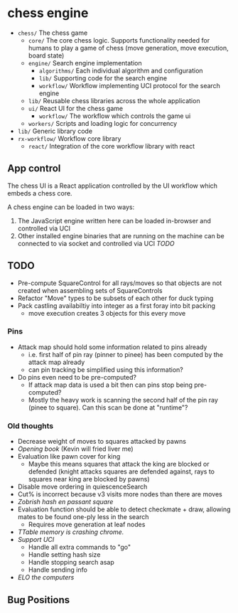 # chess engine

- `chess/` The chess game
  - `core/` The core chess logic. Supports functionality needed for humans to play a game of chess (move generation, move execution, board state)
  - `engine/` Search engine implementation
    - `algorithms/` Each individual algorithm and configuration
    - `lib/` Supporting code for the search engine
    - `workflow/` Workflow implementing UCI protocol for the search engine
  - `lib/` Reusable chess libraries across the whole application
  - `ui/` React UI for the chess game
    - `workflow/` The workflow which controls the game ui
  - `workers/` Scripts and loading logic for concurrency
- `lib/` Generic library code
- `rx-workflow/` Workflow core library
  - `react/` Integration of the core workflow library with react

## App control

The chess UI is a React application controlled by the UI workflow which embeds a chess core.

A chess engine can be loaded in two ways:
1. The JavaScript engine written here can be loaded in-browser and controlled via UCI
2. Other installed engine binaries that are running on the machine can be connected to via socket and controlled via UCI *TODO*

## TODO

- Pre-compute SquareControl for all rays/moves so that objects are not
  created when assembling sets of SquareControls
- Refactor "Move" types to be subsets of each other for duck typing
- Pack castling availabiltiy into integer as a first foray into bit packing
  - move execution creates 3 objects for this every move

### Pins
- Attack map should hold some information related to pins already
  - i.e. first half of pin ray (pinner to pinee) has been computed by the
    attack map already
  - can pin tracking be simplified using this information?
- Do pins even need to be pre-computed?
  - If attack map data is used a bit then can pins stop being pre-computed?
  - Mostly the heavy work is scanning the second half of the pin ray (pinee to
  square). Can this scan be done at "runtime"?

### Old thoughts

- Decrease weight of moves to squares attacked by pawns
- *Opening book* (Kevin will fried liver me)
- Evaluation like pawn cover for king
  - Maybe this means squares that attack the king are blocked or defended (knight attacks squares are defended against, rays to squares near king are blocked by pawns)
- Disable move ordering in quiescenceSearch
- Cut% is incorrect because v3 visits more nodes than there are moves
- *Zobrish hash en passant square*
- Evaluation function should be able to detect checkmate + draw, allowing mates to be found one-ply less in the search
  - Requires move generation at leaf nodes
- *TTable memory is crashing chrome.*
- *Support UCI*
  - Handle all extra commands to "go"
  - Handle setting hash size
  - Handle stopping search asap
  - Handle sending info
- *ELO the computers*

## Bug Positions
